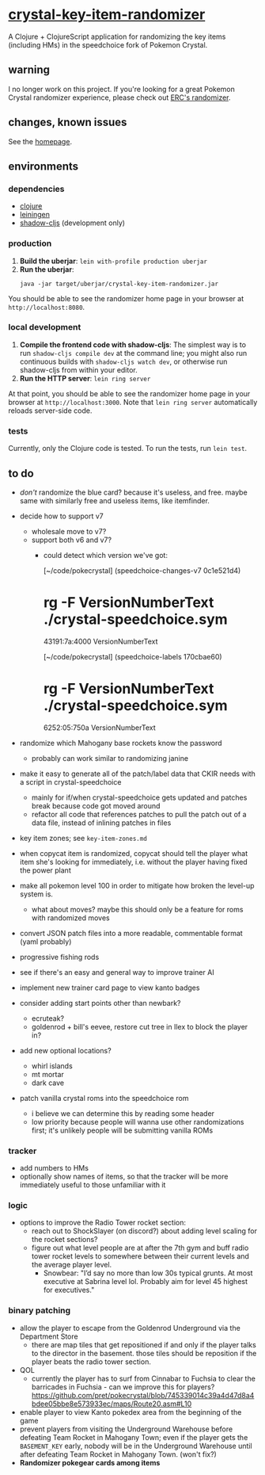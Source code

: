 # [crystal-key-item-randomizer](https://crystal-key-item-randomizer.herokuapp.com/)

A Clojure + ClojureScript application for randomizing the key items
(including HMs) in the speedchoice fork of Pokemon Crystal.

## warning

I no longer work on this project. If you're looking for a great
Pokemon Crystal randomizer experience, please check out [ERC's
randomizer](https://github.com/erudnick-cohen/Pokemon-Crystal-Item-Randomizer/releases/).

## changes, known issues

See the [homepage](https://crystal-key-item-randomizer.herokuapp.com/).

## environments

### dependencies

* [clojure](https://clojure.org)
* [leiningen](https://leiningen.org)
* [shadow-cljs](http://shadow-cljs.org/) (development only)

### production

1. **Build the uberjar**: `lein with-profile production uberjar`
1. **Run the uberjar**:
   ```
   java -jar target/uberjar/crystal-key-item-randomizer.jar
   ```

You should be able to see the randomizer home page in your browser at
`http://localhost:8080`.

### local development

1. **Compile the frontend code with shadow-cljs**: The simplest way is
   to run `shadow-cljs compile dev` at the command line; you might
   also run continuous builds with `shadow-cljs watch dev`, or
   otherwise run shadow-cljs from within your editor.
1. **Run the HTTP server**: `lein ring server`

At that point, you should be able to see the randomizer home page in
your browser at `http://localhost:3000`. Note that `lein ring server`
automatically reloads server-side code.

### tests

Currently, only the Clojure code is tested. To run the tests, run
`lein test`.

## to do

- _don't_ randomize the blue card? because it's useless, and
  free. maybe same with similarly free and useless items, like
  itemfinder.
- decide how to support v7
  - wholesale move to v7?
  - support both v6 and v7?
    - could detect which version we've got:

      [~/code/pokecrystal] (speedchoice-changes-v7 0c1e521d4)
      # rg -F VersionNumberText ./crystal-speedchoice.sym
      43191:7a:4000 VersionNumberText

      [~/code/pokecrystal] (speedchoice-labels 170cbae60)
      # rg -F VersionNumberText ./crystal-speedchoice.sym
      6252:05:750a VersionNumberText

- randomize which Mahogany base rockets know the password
  - probably can work similar to randomizing janine
- make it easy to generate all of the patch/label data that CKIR needs
  with a script in crystal-speedchoice
  - mainly for if/when crystal-speedchoice gets updated and patches
    break because code got moved around
  - refactor all code that references patches to pull the patch out of
    a data file, instead of inlining patches in files
- key item zones; see `key-item-zones.md`
- when copycat item is randomized, copycat should tell the player what
  item she's looking for immediately, i.e. without the player having
  fixed the power plant
- make all pokemon level 100 in order to mitigate how broken the
  level-up system is.
  - what about moves? maybe this should only be a feature for roms
    with randomized moves
- convert JSON patch files into a more readable, commentable format
  (yaml probably)
- progressive fishing rods
- see if there's an easy and general way to improve trainer AI
- implement new trainer card page to view kanto badges
- consider adding start points other than newbark?
  - ecruteak?
  - goldenrod + bill's eevee, restore cut tree in Ilex to block the
    player in?
- add new optional locations?
  - whirl islands
  - mt mortar
  - dark cave
- patch vanilla crystal roms into the speedchoice rom
  - i believe we can determine this by reading some header
  - low priority because people will wanna use other randomizations
    first; it's unlikely people will be submitting vanilla ROMs

### tracker

- add numbers to HMs
- optionally show names of items, so that the tracker will be more
  immediately useful to those unfamiliar with it

### logic

- options to improve the Radio Tower rocket section:
  - reach out to ShockSlayer (on discord?) about adding level scaling
    for the rocket sections?
  - figure out what level people are at after the 7th gym and buff
    radio tower rocket levels to somewhere between their current
    levels and the average player level.
    - Snowbear: "I’d say no more than low 30s typical grunts. At most
      executive at Sabrina level lol. Probably aim for level 45
      highest for executives."

### binary patching

- allow the player to escape from the Goldenrod Underground via the
  Department Store
  - there are map tiles that get repositioned if and only if the
    player talks to the director in the basement. those tiles should
    be reposition if the player beats the radio tower section.
- QOL
  - currently the player has to surf from Cinnabar to Fuchsia to clear
    the barricades in Fuchsia - can we improve this for players?
    https://github.com/pret/pokecrystal/blob/745339014c39a4d47d8a4bdee05bbe8e573933ec/maps/Route20.asm#L10
- enable player to view Kanto pokedex area from the beginning of the
  game
- prevent players from visiting the Underground Warehouse before
  defeating Team Rocket in Mahogany Town; even if the player gets the
  `BASEMENT_KEY` early, nobody will be in the Underground Warehouse
  until after defeating Team Rocket in Mahogany Town. (won't fix?)
- **Randomizer pokegear cards among items**

[pclalv/randomizer-labels]: https://github.com/pclalv/pokecrystal/tree/randomizer-labels
[pclalv/speedchoice]: https://github.com/pclalv/pokecrystal/tree/speedchoice
